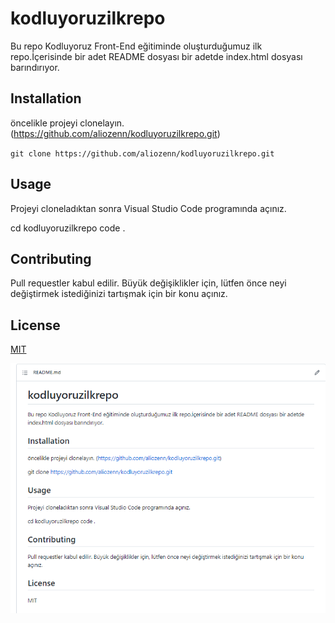 # kodluyoruzilkrepo
Bu repo Kodluyoruz Front-End eğitiminde oluşturduğumuz ilk repo.İçerisinde bir adet README dosyası bir adetde index.html dosyası barındırıyor.
## Installation
öncelikle projeyi clonelayın. (https://github.com/aliozenn/kodluyoruzilkrepo.git)

`git clone https://github.com/aliozenn/kodluyoruzilkrepo.git
`


## Usage
Projeyi cloneladıktan sonra Visual Studio Code programında açınız.

cd kodluyoruzilkrepo
code . 

## Contributing
Pull requestler kabul edilir. Büyük değişiklikler için, lütfen önce neyi değiştirmek istediğinizi tartışmak için bir konu açınız.

## License

[MIT](https://choosealicense.com/licenses/mit/)



![resim için tıklayınız](https://github.com/aliozenn/kodluyoruzilkrepo/blob/main/1.PNG)

